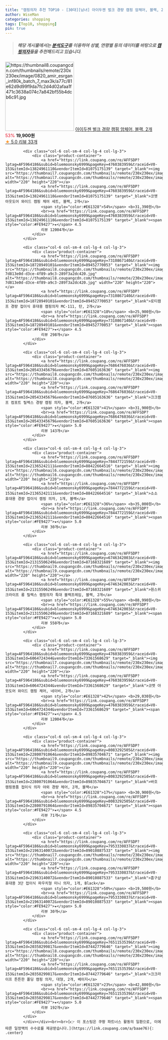 ```yaml
---
title: "캠핑의자 추천 TOP10 - [30대][남녀] 아이두젠 벌크 경량 캠핑 암체어, 블랙, 2개"
author: WiseMan
categories: shopping
tags: [Top10, shopping]
pin: true
---
```


> ##### 해당 게시물에서는 [**분석도구**](https://itemscout.io/)를 이용하여 **성별**, **연령별** 등의 데이터를 바탕으로 [**캠핑의자**](https://link.coupang.com/a/baae76)들을 추천해드리고 있습니다.
<div class="container"><div class="row">
            <div class="col-6 col-sm-4 col-lg-4 col-lg-3">
                <div class="product-container">
                    <a href="https://link.coupang.com/re/AFFSDP?lptag=AF5964186&subid=bluemoonsky6999&pageKey=8090814881&traceid=V0-153&itemId=22849501357&vendorItemId=89884179725" target="_blank"><img src="https://thumbnail8.coupangcdn.com/thumbnails/remote/230x230ex/image/0820_amir_esrgan_inf80k_batch_7_max3k/a77c/81e62d9d99f9da7fc2d4d02afaa1f471c3638a074c7a842bf55b4dcb6c91.jpg" alt="https://thumbnail8.coupangcdn.com/thumbnails/remote/230x230ex/image/0820_amir_esrgan_inf80k_batch_7_max3k/a77c/81e62d9d99f9da7fc2d4d02afaa1f471c3638a074c7a842bf55b4dcb6c91.jpg" width="220" height="220"></a>
                    <a href="https://link.coupang.com/re/AFFSDP?lptag=AF5964186&subid=bluemoonsky6999&pageKey=8090814881&traceid=V0-153&itemId=22849501357&vendorItemId=89884179725" target="_blank">아이두젠 벌크 경량 캠핑 암체어, 블랙, 2개</a>
                    <span style="color:#E61328">53%</span> <b>19,900원</b>
                    <br><a href="https://link.coupang.com/re/AFFSDP?lptag=AF5964186&subid=bluemoonsky6999&pageKey=8090814881&traceid=V0-153&itemId=22849501357&vendorItemId=89884179725" target="_blank"><span style="color:#FE9427">★</span> 5.0
                    리뷰 33개</a>
                </div>
            </div>
            
            <div class="col-6 col-sm-4 col-lg-4 col-lg-3">
                <div class="product-container">
                    <a href="https://link.coupang.com/re/AFFSDP?lptag=AF5964186&subid=bluemoonsky6999&pageKey=4760383959&traceid=V0-153&itemId=13824961110&vendorItemId=81075175139" target="_blank"><img src="https://thumbnail7.coupangcdn.com/thumbnails/remote/230x230ex/image/0820_amir_esrgan_inf80k_batch_0_max3k/f536/2fd0c4c1b4703077e72a43b90fbcce20e1af78204c85030df953bbeb7b88.jpg" alt="https://thumbnail7.coupangcdn.com/thumbnails/remote/230x230ex/image/0820_amir_esrgan_inf80k_batch_0_max3k/f536/2fd0c4c1b4703077e72a43b90fbcce20e1af78204c85030df953bbeb7b88.jpg" width="220" height="220"></a>
                    <a href="https://link.coupang.com/re/AFFSDP?lptag=AF5964186&subid=bluemoonsky6999&pageKey=4760383959&traceid=V0-153&itemId=13824961110&vendorItemId=81075175139" target="_blank">코멧 아웃도어 와이드 캠핑 체어 세트, 블랙, 2개</a>
                    <span style="color:#E61328">54%</span> <b>31,390원</b>
                    <br><a href="https://link.coupang.com/re/AFFSDP?lptag=AF5964186&subid=bluemoonsky6999&pageKey=4760383959&traceid=V0-153&itemId=13824961110&vendorItemId=81075175139" target="_blank"><span style="color:#FE9427">★</span> 4.5
                    리뷰 12004개</a>
                </div>
            </div>
            
            <div class="col-6 col-sm-4 col-lg-4 col-lg-3">
                <div class="product-container">
                    <a href="https://link.coupang.com/re/AFFSDP?lptag=AF5964186&subid=bluemoonsky6999&pageKey=7310867140&traceid=V0-153&itemId=18728949101&vendorItemId=89452770053" target="_blank"><img src="https://thumbnail8.coupangcdn.com/thumbnails/remote/230x230ex/image/retail/images/2305147076363328-7d813e0d-d3ce-4f89-a9c3-289f3a2dc420.jpg" alt="https://thumbnail8.coupangcdn.com/thumbnails/remote/230x230ex/image/retail/images/2305147076363328-7d813e0d-d3ce-4f89-a9c3-289f3a2dc420.jpg" width="220" height="220"></a>
                    <a href="https://link.coupang.com/re/AFFSDP?lptag=AF5964186&subid=bluemoonsky6999&pageKey=7310867140&traceid=V0-153&itemId=18728949101&vendorItemId=89452770053" target="_blank">로티캠프 경량 접이식 휴대용 캠핑의자 MC-111, 탄, 2개</a>
                    <span style="color:#E61328">18%</span> <b>25,900원</b>
                    <br><a href="https://link.coupang.com/re/AFFSDP?lptag=AF5964186&subid=bluemoonsky6999&pageKey=7310867140&traceid=V0-153&itemId=18728949101&vendorItemId=89452770053" target="_blank"><span style="color:#FE9427">★</span> 4.5
                    리뷰 298개</a>
                </div>
            </div>
            
            <div class="col-6 col-sm-4 col-lg-4 col-lg-3">
                <div class="product-container">
                    <a href="https://link.coupang.com/re/AFFSDP?lptag=AF5964186&subid=bluemoonsky6999&pageKey=7686476036&traceid=V0-153&itemId=20543345679&vendorItemId=87605163636" target="_blank"><img src="https://thumbnail8.coupangcdn.com/thumbnails/remote/230x230ex/image/vendor_inventory/1a07/92169cc072460259a5a0bf818099436d56aea45f69f054911234928d8282.jpg" alt="https://thumbnail8.coupangcdn.com/thumbnails/remote/230x230ex/image/vendor_inventory/1a07/92169cc072460259a5a0bf818099436d56aea45f69f054911234928d8282.jpg" width="220" height="220"></a>
                    <a href="https://link.coupang.com/re/AFFSDP?lptag=AF5964186&subid=bluemoonsky6999&pageKey=7686476036&traceid=V0-153&itemId=20543345679&vendorItemId=87605163636" target="_blank">크크캠프 컴포트 릴렉스 경량 캠핑 의자, 블랙, 2개</a>
                    <span style="color:#E61328">41%</span> <b>31,900원</b>
                    <br><a href="https://link.coupang.com/re/AFFSDP?lptag=AF5964186&subid=bluemoonsky6999&pageKey=7686476036&traceid=V0-153&itemId=20543345679&vendorItemId=87605163636" target="_blank"><span style="color:#FE9427">★</span> 5.0
                    리뷰 143개</a>
                </div>
            </div>
            
            <div class="col-6 col-sm-4 col-lg-4 col-lg-3">
                <div class="product-container">
                    <a href="https://link.coupang.com/re/AFFSDP?lptag=AF5964186&subid=bluemoonsky6999&pageKey=7844772159&traceid=V0-153&itemId=21365242111&vendorItemId=88422664516" target="_blank"><img src="https://thumbnail6.coupangcdn.com/thumbnails/remote/230x230ex/image/vendor_inventory/a8c5/5421eac73033871fd46c817904c4ed259761f259150ed87a4abc53a21e8d.jpg" alt="https://thumbnail6.coupangcdn.com/thumbnails/remote/230x230ex/image/vendor_inventory/a8c5/5421eac73033871fd46c817904c4ed259761f259150ed87a4abc53a21e8d.jpg" width="220" height="220"></a>
                    <a href="https://link.coupang.com/re/AFFSDP?lptag=AF5964186&subid=bluemoonsky6999&pageKey=7844772159&traceid=V0-153&itemId=21365242111&vendorItemId=88422664516" target="_blank">소소 휴대용 경량 접이식 캠핑 의자, 1개, 블랙</a>
                    <span style="color:#E61328">36%</span> <b>35,000원</b>
                    <br><a href="https://link.coupang.com/re/AFFSDP?lptag=AF5964186&subid=bluemoonsky6999&pageKey=7844772159&traceid=V0-153&itemId=21365242111&vendorItemId=88422664516" target="_blank"><span style="color:#FE9427">★</span> 5.0
                    리뷰 30개</a>
                </div>
            </div>
            
            <div class="col-6 col-sm-4 col-lg-4 col-lg-3">
                <div class="product-container">
                    <a href="https://link.coupang.com/re/AFFSDP?lptag=AF5964186&subid=bluemoonsky6999&pageKey=6746342003&traceid=V0-153&itemId=21315506249&vendorItemId=87168321689" target="_blank"><img src="https://thumbnail9.coupangcdn.com/thumbnails/remote/230x230ex/image/vendor_inventory/f546/323bf69dcc1564c549b1b1912de06f4b8f7090e0a31f6e8bf7f9e4b65425.jpg" alt="https://thumbnail9.coupangcdn.com/thumbnails/remote/230x230ex/image/vendor_inventory/f546/323bf69dcc1564c549b1b1912de06f4b8f7090e0a31f6e8bf7f9e4b65425.jpg" width="220" height="220"></a>
                    <a href="https://link.coupang.com/re/AFFSDP?lptag=AF5964186&subid=bluemoonsky6999&pageKey=6746342003&traceid=V0-153&itemId=21315506249&vendorItemId=87168321689" target="_blank">원스위크라이프 롱 릴렉스 캠핑의자 특대 블랙프레임, 블랙, 2개</a>
                    <span style="color:#E61328">55%</span> <b>88,990원</b>
                    <br><a href="https://link.coupang.com/re/AFFSDP?lptag=AF5964186&subid=bluemoonsky6999&pageKey=6746342003&traceid=V0-153&itemId=21315506249&vendorItemId=87168321689" target="_blank"><span style="color:#FE9427">★</span> 5.0
                    리뷰 550개</a>
                </div>
            </div>
            
            <div class="col-6 col-sm-4 col-lg-4 col-lg-3">
                <div class="product-container">
                    <a href="https://link.coupang.com/re/AFFSDP?lptag=AF5964186&subid=bluemoonsky6999&pageKey=4760383959&traceid=V0-153&itemId=6064724344&vendorItemId=73361568629" target="_blank"><img src="https://thumbnail7.coupangcdn.com/thumbnails/remote/230x230ex/image/0820_amir_esrgan_inf80k_batch_0_max3k/32aa/68fa910616c35c0276f884ce9990e3156281eea25a795b4beeac714de05d.jpg" alt="https://thumbnail7.coupangcdn.com/thumbnails/remote/230x230ex/image/0820_amir_esrgan_inf80k_batch_0_max3k/32aa/68fa910616c35c0276f884ce9990e3156281eea25a795b4beeac714de05d.jpg" width="220" height="220"></a>
                    <a href="https://link.coupang.com/re/AFFSDP?lptag=AF5964186&subid=bluemoonsky6999&pageKey=4760383959&traceid=V0-153&itemId=6064724344&vendorItemId=73361568629" target="_blank">코멧 아웃도어 와이드 캠핑 체어, 네이비, 2개</a>
                    <span style="color:#E61328">42%</span> <b>29,030원</b>
                    <br><a href="https://link.coupang.com/re/AFFSDP?lptag=AF5964186&subid=bluemoonsky6999&pageKey=4760383959&traceid=V0-153&itemId=6064724344&vendorItemId=73361568629" target="_blank"><span style="color:#FE9427">★</span> 4.5
                    리뷰 12004개</a>
                </div>
            </div>
            
            <div class="col-6 col-sm-4 col-lg-4 col-lg-3">
                <div class="product-container">
                    <a href="https://link.coupang.com/re/AFFSDP?lptag=AF5964186&subid=bluemoonsky6999&pageKey=8083292505&traceid=V0-153&itemId=22800791064&vendorItemId=89835704671" target="_blank"><img src="https://thumbnail9.coupangcdn.com/thumbnails/remote/230x230ex/image/vendor_inventory/a0e0/3e969f71e83d247995b4ab4bacc2bd75862f2376f32366e422819068f1ac.jpeg" alt="https://thumbnail9.coupangcdn.com/thumbnails/remote/230x230ex/image/vendor_inventory/a0e0/3e969f71e83d247995b4ab4bacc2bd75862f2376f32366e422819068f1ac.jpeg" width="220" height="220"></a>
                    <a href="https://link.coupang.com/re/AFFSDP?lptag=AF5964186&subid=bluemoonsky6999&pageKey=8083292505&traceid=V0-153&itemId=22800791064&vendorItemId=89835704671" target="_blank">바흐 캠핑용품 접이식 의자 야외 경량 체어, 2개, 블랙</a>
                    <span style="color:#E61328">17%</span> <b>30,900원</b>
                    <br><a href="https://link.coupang.com/re/AFFSDP?lptag=AF5964186&subid=bluemoonsky6999&pageKey=8083292505&traceid=V0-153&itemId=22800791064&vendorItemId=89835704671" target="_blank"><span style="color:#FE9427">★</span> 4.5
                    리뷰 71개</a>
                </div>
            </div>
            
            <div class="col-6 col-sm-4 col-lg-4 col-lg-3">
                <div class="product-container">
                    <a href="https://link.coupang.com/re/AFFSDP?lptag=AF5964186&subid=bluemoonsky6999&pageKey=7953330837&traceid=V0-153&itemId=21963140072&vendorItemId=89010887533" target="_blank"><img src="https://thumbnail7.coupangcdn.com/thumbnails/remote/230x230ex/image/vendor_inventory/5992/6e0431d839d8db06d7b39cc6f909db9b755018758cb10994527bfbb9655f.jpg" alt="https://thumbnail7.coupangcdn.com/thumbnails/remote/230x230ex/image/vendor_inventory/5992/6e0431d839d8db06d7b39cc6f909db9b755018758cb10994527bfbb9655f.jpg" width="220" height="220"></a>
                    <a href="https://link.coupang.com/re/AFFSDP?lptag=AF5964186&subid=bluemoonsky6999&pageKey=7953330837&traceid=V0-153&itemId=21963140072&vendorItemId=89010887533" target="_blank">흠구샵 휴대용 3단 접이식 파우치형 미니 의자, 1개, Black</a>
                    <span style="color:#E61328">50%</span> <b>19,500원</b>
                    <br><a href="https://link.coupang.com/re/AFFSDP?lptag=AF5964186&subid=bluemoonsky6999&pageKey=7953330837&traceid=V0-153&itemId=21963140072&vendorItemId=89010887533" target="_blank"><span style="color:#FE9427">★</span> 5.0
                    리뷰 30개</a>
                </div>
            </div>
            
            <div class="col-6 col-sm-4 col-lg-4 col-lg-3">
                <div class="product-container">
                    <a href="https://link.coupang.com/re/AFFSDP?lptag=AF5964186&subid=bluemoonsky6999&pageKey=7651153539&traceid=V0-153&itemId=20358299817&vendorItemId=87442779646" target="_blank"><img src="https://thumbnail8.coupangcdn.com/thumbnails/remote/230x230ex/image/0820_amir_esrgan_inf80k_batch_1_max3k/fd9c/e585f9313cdeb1c5704c452316cb20ece2226e4b706496436acfc9fd3ebc.png" alt="https://thumbnail8.coupangcdn.com/thumbnails/remote/230x230ex/image/0820_amir_esrgan_inf80k_batch_1_max3k/fd9c/e585f9313cdeb1c5704c452316cb20ece2226e4b706496436acfc9fd3ebc.png" width="220" height="220"></a>
                    <a href="https://link.coupang.com/re/AFFSDP?lptag=AF5964186&subid=bluemoonsky6999&pageKey=7651153539&traceid=V0-153&itemId=20358299817&vendorItemId=87442779646" target="_blank">크크라이프 튼튼한 폴딩 캠핑 의자, 대형, 2개, 베이지</a>
                    <span style="color:#E61328">23%</span> <b>42,800원</b>
                    <br><a href="https://link.coupang.com/re/AFFSDP?lptag=AF5964186&subid=bluemoonsky6999&pageKey=7651153539&traceid=V0-153&itemId=20358299817&vendorItemId=87442779646" target="_blank"><span style="color:#FE9427">★</span> 5.0
                    리뷰 192개</a>
                </div>
            </div>
            </div></div><br><br>[👉 이 포스팅은 쿠팡 파트너스 활동의 일환으로, 이에 따른 일정액의 수수료를 제공받습니다.](https://link.coupang.com/a/baae76){: .center}